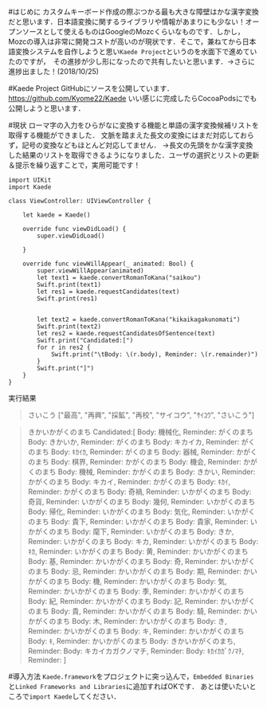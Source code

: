 <!-- title:Swift：【IME自作プロジェクト】かな漢字変換ライブラリ作成中 -->
#はじめに
カスタムキーボード作成の際ぶつかる最も大きな障壁はかな漢字変換だと思います．日本語変換に関するライブラリや情報があまりにも少ない！オープンソースとして使えるものはGoogleのMozcくらいなものです．しかし，Mozcの導入は非常に開発コストが高いのが現状です．そこで，兼ねてから日本語変換システムを自作しようと思い`Kaede Project`というのを水面下で進めていたのですが，　その進捗が少し形になったので共有したいと思います．→さらに進捗出ました！(2018/10/25)

#Kaede Project
GitHubにソースを公開しています．
https://github.com/Kyome22/Kaede
いい感じに完成したらCocoaPodsにでも公開しようと思います．

#現状
ローマ字の入力をひらがなに変換する機能と単語の漢字変換候補リストを取得する機能ができました．
文脈を踏まえた長文の変換にはまだ対応しておらず，記号の変換などもほとんど対応してません．
→長文の先頭をかな漢字変換した結果のリストを取得できるようになりました．ユーザの選択とリストの更新＆提示を繰り返すことで，実用可能です！

```swift:例
import UIKit
import Kaede

class ViewController: UIViewController {

    let kaede = Kaede()
    
    override func viewDidLoad() {
        super.viewDidLoad()
        
    }
    
    override func viewWillAppear(_ animated: Bool) {
        super.viewWillAppear(animated)
        let text1 = kaede.convertRomanToKana("saikou")
        Swift.print(text1)
        let res1 = kaede.requestCandidates(text)
        Swift.print(res1)


        let text2 = kaede.convertRomanToKana("kikaikagakunomati")
        Swift.print(text2)
        let res2 = kaede.requestCandidatesOfSentence(text)
        Swift.print("Candidated:[")
        for r in res2 {
            Swift.print("\tBody: \(r.body), Reminder: \(r.remainder)")
        }
        Swift.print("]")
    }
}
```

実行結果
> さいこう
> ["最高", "再興", "採鉱", "再校", "サイコウ", "ｻｲｺｳ", "さいこう"]

> きかいかがくのまち
> Candidated:[
> 	Body: 機械化, Reminder: がくのまち
> 	Body: きかいか, Reminder: がくのまち
> 	Body: キカイカ, Reminder: がくのまち
> 	Body: ｷｶｲｶ, Reminder: がくのまち
> 	Body: 器械, Reminder: かがくのまち
> 	Body: 棋界, Reminder: かがくのまち
> 	Body: 機会, Reminder: かがくのまち
> 	Body: 機械, Reminder: かがくのまち
> 	Body: きかい, Reminder: かがくのまち
> 	Body: キカイ, Reminder: かがくのまち
> 	Body: ｷｶｲ, Reminder: かがくのまち
> 	Body: 奇禍, Reminder: いかがくのまち
> 	Body: 奇貨, Reminder: いかがくのまち
> 	Body: 幾何, Reminder: いかがくのまち
> 	Body: 帰化, Reminder: いかがくのまち
> 	Body: 気化, Reminder: いかがくのまち
> 	Body: 貴下, Reminder: いかがくのまち
> 	Body: 貴家, Reminder: いかがくのまち
> 	Body: 麾下, Reminder: いかがくのまち
> 	Body: きか, Reminder: いかがくのまち
> 	Body: キカ, Reminder: いかがくのまち
> 	Body: ｷｶ, Reminder: いかがくのまち
> 	Body: 黄, Reminder: かいかがくのまち
> 	Body: 基, Reminder: かいかがくのまち
> 	Body: 奇, Reminder: かいかがくのまち
> 	Body: 忌, Reminder: かいかがくのまち
> 	Body: 期, Reminder: かいかがくのまち
> 	Body: 機, Reminder: かいかがくのまち
> 	Body: 気, Reminder: かいかがくのまち
> 	Body: 季, Reminder: かいかがくのまち
> 	Body: 紀, Reminder: かいかがくのまち
> 	Body: 記, Reminder: かいかがくのまち
> 	Body: 貴, Reminder: かいかがくのまち
> 	Body: 騎, Reminder: かいかがくのまち
> 	Body: 木, Reminder: かいかがくのまち
> 	Body: き, Reminder: かいかがくのまち
> 	Body: キ, Reminder: かいかがくのまち
> 	Body: ｷ, Reminder: かいかがくのまち
> 	Body: きかいかがくのまち, Reminder: 
> 	Body: キカイカガクノマチ, Reminder: 
> 	Body: ｷｶｲｶｶﾞｸﾉﾏﾁ, Reminder: 
> ]

#導入方法
`Kaede.framework`をプロジェクトに突っ込んで，`Embedded Binaries`と`Linked Frameworks and Libraries`に追加すればOKです．
あとは使いたいところで`import Kaede`してください．
